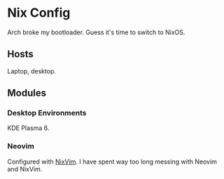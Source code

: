 # Nix Config

Arch broke my bootloader. Guess it's time to switch to NixOS.

## Hosts

Laptop, desktop.

## Modules

### Desktop Environments

KDE Plasma 6.

### Neovim

Configured with [NixVim](https://github.com/nix-community/nixvim).
I have spent way too long messing with Neovim and NixVim.
